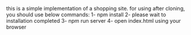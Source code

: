 this is a simple implementation of a shopping site.
for using after cloning, you should use below commands:
1- npm install
2- please wait to installation completed
3- npm run server
4- open index.html using your browser
